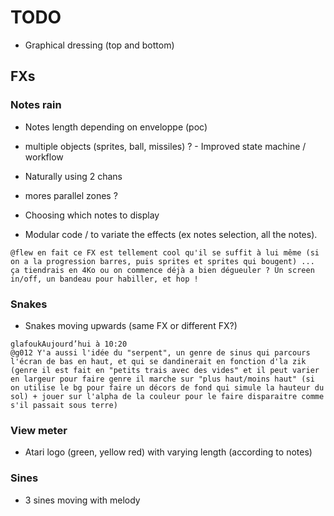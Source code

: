 TODO
====

* Graphical dressing (top and bottom)

FXs
---

### Notes rain

* Notes length depending on enveloppe (poc)
* multiple objects (sprites, ball, missiles) ? - Improved state machine / workflow
* Naturally using 2 chans
* mores parallel zones ?

* Choosing which notes to display
* Modular code / to variate the effects (ex notes selection, all the notes).

```
@flew en fait ce FX est tellement cool qu'il se suffit à lui même (si on a la progression barres, puis sprites et sprites qui bougent) ... ça tiendrais en 4Ko ou on commence déjà a bien dégueuler ? Un screen in/off, un bandeau pour habiller, et hop !
```

### Snakes

* Snakes moving upwards (same FX or different FX?)

```
glafoukAujourd’hui à 10:20
@g012 Y'a aussi l'idée du "serpent", un genre de sinus qui parcours l'écran de bas en haut, et qui se dandinerait en fonction d'la zik (genre il est fait en "petits trais avec des vides" et il peut varier en largeur pour faire genre il marche sur "plus haut/moins haut" (si on utilise le bg pour faire un décors de fond qui simule la hauteur du sol) + jouer sur l'alpha de la couleur pour le faire disparaitre comme s'il passait sous terre)
```

### View meter

* Atari logo (green, yellow red) with varying length (according to
  notes)

### Sines

* 3 sines moving with melody

